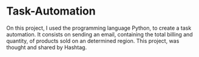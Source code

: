 # Task-Automation
On this project, I used the programming language Python, to create a task automation. It consists on sending an email, containing the total billing and quantity, of products sold on an determined region. This project, was thought and shared by Hashtag.

